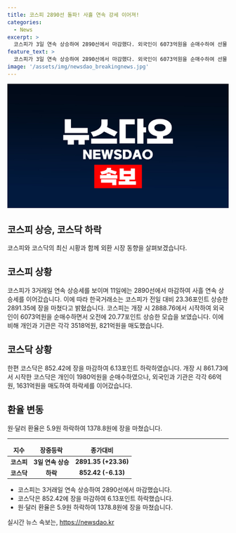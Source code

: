 ```yaml
---
title: 코스피 2890선 돌파! 사흘 연속 강세 이어져!
categories:
  - News
excerpt: >
  코스피가 3일 연속 상승하여 2890선에서 마감했다. 외국인이 6073억원을 순매수하여 선물 시장에 활기를 불어넣었다. 코스닥은 852.42에 장을 마감하며 개인이 1980억원을 순매수했다. 원·달러 환율은 5.9원 내린 1378.8원에 마감했다. (150자)
feature_text: >
  코스피가 3일 연속 상승하여 2890선에서 마감했다. 외국인이 6073억원을 순매수하여 선물 시장에 활기를 불어넣었다. 코스닥은 852.42에 장을 마감하며 개인이 1980억원을 순매수했다. 원·달러 환율은 5.9원 내린 1378.8원에 마감했다. (150자)
image: '/assets/img/newsdao_breakingnews.jpg'
---
```


<p><img src="/assets/img/newsdao_breakingnews.jpg" alt="firstkoreanews 속보" /></p>

<h2 data-ke-size="size26">코스피 상승, 코스닥 하락</h2>

<p data-ke-size="size16">코스피와 코스닥의 최신 시황과 함께 외환 시장 동향을 살펴보겠습니다.</p>

<h2 data-ke-size="size24">코스피 상황</h2>

<p data-ke-size="size16">코스피가 3거래일 연속 상승세를 보이며 11일에는 2890선에서 마감하여 사흘 연속 상승세를 이어갔습니다. 이에 따라 한국거래소는 코스피가 전일 대비 23.36포인트 상승한 2891.35에 장을 마쳤다고 밝혔습니다. 코스피는 개장 시 2888.76에서 시작하여 외국인이 6073억원을 순매수하면서 오전에 20.77포인트 상승한 모습을 보였습니다. 이에 비해 개인과 기관은 각각 3518억원, 821억원을 매도했습니다.</p>

<h2 data-ke-size="size24">코스닥 상황</h2>

<p data-ke-size="size16">한편 코스닥은 852.42에 장을 마감하여 6.13포인트 하락하였습니다. 개장 시 861.73에서 시작한 코스닥은 개인이 1980억원을 순매수하였으나, 외국인과 기관은 각각 66억원, 1631억원을 매도하여 하락세를 이어갔습니다.</p>

<h2 data-ke-size="size24">환율 변동</h2>

<p data-ke-size="size16">원·달러 환율은 5.9원 하락하여 1378.8원에 장을 마쳤습니다.</p>

<hr>

<table>
  <thead>
    <tr>
      <td style="text-align: center; height: 17px;"><b>지수</b></td>
      <td style="text-align: center; height: 17px;"><b>장중등락</b></td>
      <td style="text-align: center; height: 17px;"><b>종가대비</b></td>
    </tr>
  </thead>
  <tbody>
    <tr>
      <td style="text-align: center; height: 17px;"><b>코스피</b></td>
      <td style="text-align: center; height: 17px;"><b>3일 연속 상승</b></td>
      <td style="text-align: center; height: 17px;"><b>2891.35 (+23.36)</b></td>
    </tr>
    <tr>
      <td style="text-align: center; height: 17px;"><b>코스닥</b></td>
      <td style="text-align: center; height: 17px;"><b>하락</b></td>
      <td style="text-align: center; height: 17px;"><b>852.42 (-6.13)</b></td>
    </tr>
  </tbody>
</table>

<ul>
  <li>코스피는 3거래일 연속 상승하여 2890선에서 마감했습니다.</li>
  <li>코스닥은 852.42에 장을 마감하여 6.13포인트 하락했습니다.</li>
  <li>원·달러 환율은 5.9원 하락하여 1378.8원에 장을 마쳤습니다.</li>
</ul>
실시간 뉴스 속보는, <a href="https://newsdao.kr" rel="dofollow">https://newsdao.kr</a>


